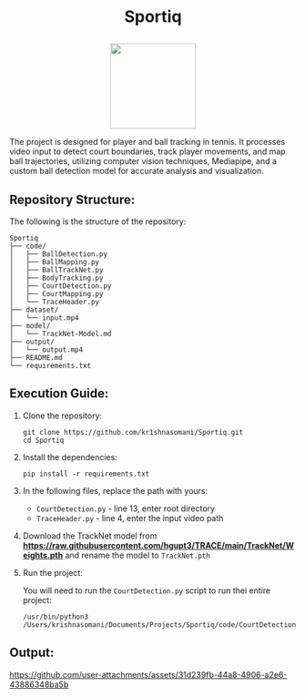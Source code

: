 <h1 align="center">Sportiq</h1>
<p align="center" style="margin-top:30px;">
  <img src="https://github.com/user-attachments/assets/34e9b4e7-a768-4143-b819-fc726dbf96d3" height="150cm"/>
</p>
The project is designed for player and ball tracking in tennis. It processes video input to detect court boundaries, track player movements, and map ball trajectories, utilizing computer vision techniques, Mediapipe, and a custom ball detection model for accurate analysis and visualization.

## Repository Structure:
The following is the structure of the repository:
```
Sportiq
├── code/
│   ├── BallDetection.py
│   ├── BallMapping.py
│   ├── BallTrackNet.py
│   ├── BodyTracking.py
│   ├── CourtDetection.py
│   ├── CourtMapping.py
│   └── TraceHeader.py
├── dataset/
│   └── input.mp4
├── model/
│   └── TrackNet-Model.md
├── output/
│   └── output.mp4
├── README.md
└── requirements.txt
```

## Execution Guide:
1. Clone the repository:
   ```
   git clone https://github.com/kr1shnasomani/Sportiq.git
   cd Sportiq
   ```
   
2. Install the dependencies:
   ```
   pip install -r requirements.txt
   ```

3. In the following files, replace the path with yours:
   - `CourtDetection.py` - line 13, enter root directory
   - `TraceHeader.py` - line 4, enter the input video path
  
4. Download the TrackNet model from **https://raw.githubusercontent.com/hgupt3/TRACE/main/TrackNet/Weights.pth** and rename the model to `TrackNet.pth`

5. Run the project:
   
   You will need to run the `CourtDetection.py` script to run thei entire project:
   ```
   /usr/bin/python3 /Users/krishnasomani/Documents/Projects/Sportiq/code/CourtDetection.py
   ```

## Output:

https://github.com/user-attachments/assets/31d239fb-44a8-4906-a2e6-43886348ba5b
